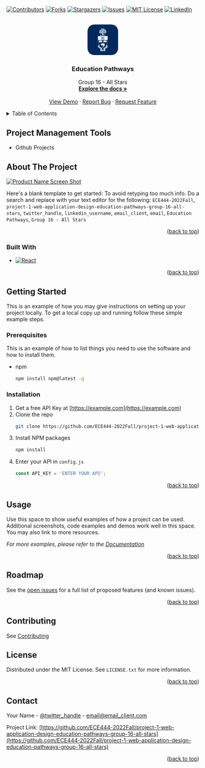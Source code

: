 <!-- Improved compatibility of back to top link: See: https://github.com/othneildrew/Best-README-Template/pull/73 -->
<a name="readme-top"></a>
<!--
*** Thanks for checking out the Best-README-Template. If you have a suggestion
*** that would make this better, please fork the repo and create a pull request
*** or simply open an issue with the tag "enhancement".
*** Don't forget to give the project a star!
*** Thanks again! Now go create something AMAZING! :D
-->



<!-- PROJECT SHIELDS -->
<!--
*** I'm using markdown "reference style" links for readability.
*** Reference links are enclosed in brackets [ ] instead of parentheses ( ).
*** See the bottom of this document for the declaration of the reference variables
*** for contributors-url, forks-url, etc. This is an optional, concise syntax you may use.
*** https://www.markdownguide.org/basic-syntax/#reference-style-links
-->
[![Contributors][contributors-shield]][contributors-url]
[![Forks][forks-shield]][forks-url]
[![Stargazers][stars-shield]][stars-url]
[![Issues][issues-shield]][issues-url]
[![MIT License][license-shield]][license-url]
[![LinkedIn][linkedin-shield]][linkedin-url]



<!-- PROJECT LOGO -->
<br />
<div align="center">
  <a href="https://github.com/ECE444-2022Fall/project-1-web-application-design-education-pathways-group-16-all-stars">
    <img src="images/logo.png" alt="Logo" width="80" height="80">
  </a>

<h3 align="center">Education Pathways</h3>

  <p align="center">
    Group 16 - All Stars
    <br />
    <a href="https://github.com/ECE444-2022Fall/project-1-web-application-design-education-pathways-group-16-all-stars"><strong>Explore the docs »</strong></a>
    <br />
    <br />
    <a href="https://github.com/ECE444-2022Fall/project-1-web-application-design-education-pathways-group-16-all-stars">View Demo</a>
    ·
    <a href="https://github.com/ECE444-2022Fall/project-1-web-application-design-education-pathways-group-16-all-stars/issues">Report Bug</a>
    ·
    <a href="https://github.com/ECE444-2022Fall/project-1-web-application-design-education-pathways-group-16-all-stars/issues">Request Feature</a>
  </p>
</div>



<!-- TABLE OF CONTENTS -->
<details>
  <summary>Table of Contents</summary>
  <ol>
    <li>
      <a href="#about-the-project">About The Project</a>
      <ul>
        <li><a href="#built-with">Built With</a></li>
      </ul>
    </li>
    <li>
      <a href="#getting-started">Getting Started</a>
      <ul>
        <li><a href="#prerequisites">Prerequisites</a></li>
        <li><a href="#installation">Installation</a></li>
      </ul>
    </li>
    <li><a href="#usage">Usage</a></li>
    <li><a href="#roadmap">Roadmap</a></li>
    <li><a href="#contributing">Contributing</a></li>
    <li><a href="#license">License</a></li>
    <li><a href="#contact">Contact</a></li>
    <li><a href="#acknowledgments">Acknowledgments</a></li>
  </ol>
</details>

<!-- Project Management Tools -->
## Project Management Tools
- Github Projects

<!-- ABOUT THE PROJECT -->
## About The Project

[![Product Name Screen Shot][product-screenshot]](https://example.com)

Here's a blank template to get started: To avoid retyping too much info. Do a search and replace with your text editor for the following: `ECE444-2022Fall`, `project-1-web-application-design-education-pathways-group-16-all-stars`, `twitter_handle`, `linkedin_username`, `email_client`, `email`, `Education Pathways`, `Group 16 - All Stars`

<p align="right">(<a href="#readme-top">back to top</a>)</p>



### Built With

* [![React][React.js]][React-url]

<p align="right">(<a href="#readme-top">back to top</a>)</p>



<!-- GETTING STARTED -->
## Getting Started

This is an example of how you may give instructions on setting up your project locally.
To get a local copy up and running follow these simple example steps.

### Prerequisites

This is an example of how to list things you need to use the software and how to install them.
* npm
  ```sh
  npm install npm@latest -g
  ```

### Installation

1. Get a free API Key at [https://example.com](https://example.com)
2. Clone the repo
   ```sh
   git clone https://github.com/ECE444-2022Fall/project-1-web-application-design-education-pathways-group-16-all-stars.git
   ```
3. Install NPM packages
   ```sh
   npm install
   ```
4. Enter your API in `config.js`
   ```js
   const API_KEY = 'ENTER YOUR API';
   ```

<p align="right">(<a href="#readme-top">back to top</a>)</p>



<!-- USAGE EXAMPLES -->
## Usage

Use this space to show useful examples of how a project can be used. Additional screenshots, code examples and demos work well in this space. You may also link to more resources.

_For more examples, please refer to the [Documentation](https://example.com)_

<p align="right">(<a href="#readme-top">back to top</a>)</p>



<!-- ROADMAP -->
## Roadmap

See the [open issues](https://github.com/ECE444-2022Fall/project-1-web-application-design-education-pathways-group-16-all-stars/issues) for a full list of proposed features (and known issues).

<p align="right">(<a href="#readme-top">back to top</a>)</p>



<!-- CONTRIBUTING -->
## Contributing

See [Contributing](https://github.com/ECE444-2022Fall/project-1-web-application-design-education-pathways-group-16-all-stars/blob/main/Contribution.md)

<!-- LICENSE -->
## License

Distributed under the MIT License. See `LICENSE.txt` for more information.

<p align="right">(<a href="#readme-top">back to top</a>)</p>



<!-- CONTACT -->
## Contact

Your Name - [@twitter_handle](https://twitter.com/twitter_handle) - email@email_client.com

Project Link: [https://github.com/ECE444-2022Fall/project-1-web-application-design-education-pathways-group-16-all-stars](https://github.com/ECE444-2022Fall/project-1-web-application-design-education-pathways-group-16-all-stars)

<p align="right">(<a href="#readme-top">back to top</a>)</p>



<!-- MARKDOWN LINKS & IMAGES -->
<!-- https://www.markdownguide.org/basic-syntax/#reference-style-links -->
[contributors-shield]: https://img.shields.io/github/contributors/ECE444-2022Fall/project-1-web-application-design-education-pathways-group-16-all-stars.svg?style=for-the-badge
[contributors-url]: https://github.com/ECE444-2022Fall/project-1-web-application-design-education-pathways-group-16-all-stars/graphs/contributors
[forks-shield]: https://img.shields.io/github/forks/ECE444-2022Fall/project-1-web-application-design-education-pathways-group-16-all-stars.svg?style=for-the-badge
[forks-url]: https://github.com/ECE444-2022Fall/project-1-web-application-design-education-pathways-group-16-all-stars/network/members
[stars-shield]: https://img.shields.io/github/stars/ECE444-2022Fall/project-1-web-application-design-education-pathways-group-16-all-stars.svg?style=for-the-badge
[stars-url]: https://github.com/ECE444-2022Fall/project-1-web-application-design-education-pathways-group-16-all-stars/stargazers
[issues-shield]: https://img.shields.io/github/issues/ECE444-2022Fall/project-1-web-application-design-education-pathways-group-16-all-stars.svg?style=for-the-badge
[issues-url]: https://github.com/ECE444-2022Fall/project-1-web-application-design-education-pathways-group-16-all-stars/issues
[license-shield]: https://img.shields.io/github/license/ECE444-2022Fall/project-1-web-application-design-education-pathways-group-16-all-stars.svg?style=for-the-badge
[license-url]: https://github.com/ECE444-2022Fall/project-1-web-application-design-education-pathways-group-16-all-stars/blob/master/LICENSE.txt
[linkedin-shield]: https://img.shields.io/badge/-LinkedIn-black.svg?style=for-the-badge&logo=linkedin&colorB=555
[linkedin-url]: https://linkedin.com/in/linkedin_username
[product-screenshot]: images/screenshot.png
[Next.js]: https://img.shields.io/badge/next.js-000000?style=for-the-badge&logo=nextdotjs&logoColor=white
[Next-url]: https://nextjs.org/
[React.js]: https://img.shields.io/badge/React-20232A?style=for-the-badge&logo=react&logoColor=61DAFB
[React-url]: https://reactjs.org/
[Vue.js]: https://img.shields.io/badge/Vue.js-35495E?style=for-the-badge&logo=vuedotjs&logoColor=4FC08D
[Vue-url]: https://vuejs.org/
[Angular.io]: https://img.shields.io/badge/Angular-DD0031?style=for-the-badge&logo=angular&logoColor=white
[Angular-url]: https://angular.io/
[Svelte.dev]: https://img.shields.io/badge/Svelte-4A4A55?style=for-the-badge&logo=svelte&logoColor=FF3E00
[Svelte-url]: https://svelte.dev/
[Laravel.com]: https://img.shields.io/badge/Laravel-FF2D20?style=for-the-badge&logo=laravel&logoColor=white
[Laravel-url]: https://laravel.com
[Bootstrap.com]: https://img.shields.io/badge/Bootstrap-563D7C?style=for-the-badge&logo=bootstrap&logoColor=white
[Bootstrap-url]: https://getbootstrap.com
[JQuery.com]: https://img.shields.io/badge/jQuery-0769AD?style=for-the-badge&logo=jquery&logoColor=white
[JQuery-url]: https://jquery.com 
